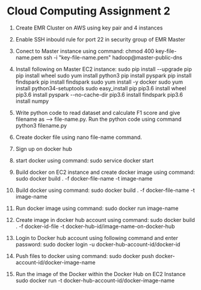 # Cloud Computing Assignment 2
1. Create EMR Cluster on AWS using key pair and 4 instances

2. Enable SSH inbould rule for port 22 in security group of EMR Master

3. Conect to Master instance using command:
chmod 400 key-file-name.pem
ssh -i "key-file-name.pem" hadoop@master-public-dns

4. Install following on Master EC2 instance:
sudo pip install --upgrade pip
pip install wheel
sudo yum install python3
pip install pyspark
pip install findspark
pip install findspark
sudo yum install -y docker
sudo yum install python34-setuptools
sudo easy_install pip
pip3.6 install wheel
pip3.6 install pyspark --no-cache-dir
pip3.6 install findspark
pip3.6 install numpy

5. Write python code to read dataset and calculate F1 score and give filename as --> file-name.py. Run the python code using command python3 filename.py

6. Create docker file using nano file-name command.
7. Sign up on docker hub

8. start docker using command:
sudo service docker start

9. Build docker on EC2 instance and create docker image using command:
sudo docker build . -f docker-file-name -t image-name

10. Build docker using command:
sudo docker build . -f docker-file-name -t image-name

11. Run docker image using command:
sudo docker run image-name

12. Create image in docker hub account using command:
sudo docker build . -f docker-id-file -t docker-hub-id/image-name-on-docker-hub

13. Login to Docker hub account using following command and enter password:
sudo docker login -u docker-hub-account-id/docker-id

14. Push files to docker using command:
sudo docker push docker-account-id/docker-image-name

15. Run the image of the Docker within the Docker Hub on EC2 Instance
sudo docker run -t docker-hub-account-id/docker-image-name
